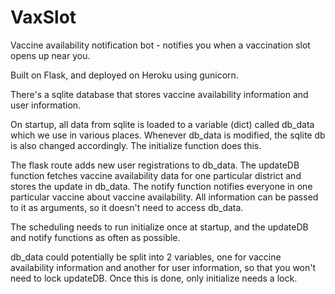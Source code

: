 # VaxSlot
Vaccine availability notification bot - notifies you when a vaccination slot opens up near you.

Built on Flask, and deployed on Heroku using gunicorn.

There's a sqlite database that stores vaccine availability information and user information.

On startup, all data from sqlite is loaded to a variable (dict) called db_data which we use in various places. Whenever db_data is modified, the sqlite db is also changed accordingly. The initialize function does this.

The flask route adds new user registrations to db_data.
The updateDB function fetches vaccine availability data for one particular district and stores the update in db_data.
The notify function notifies everyone in one particular vaccine about vaccine availability. All information can be passed to it as arguments, so it doesn't need to access db_data.

The scheduling needs to run initialize once at startup, and the updateDB and notify functions as often as possible.

db_data could potentially be split into 2 variables, one for vaccine availability information and another for user information, so that you won't need to lock updateDB. Once this is done, only initialize needs a lock.
